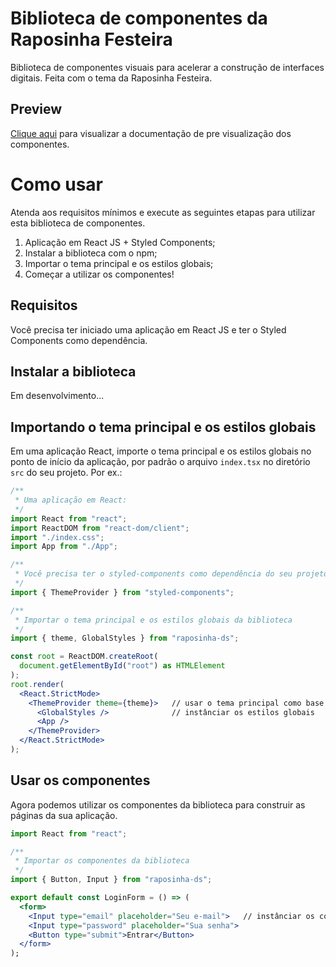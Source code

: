 # Biblioteca de componentes da Raposinha Festeira

Biblioteca de componentes visuais para acelerar a construção de interfaces digitais. Feita com o tema da Raposinha Festeira.

## Preview

[Clique aqui](https://ramonuchoa386.github.io/raposinha-ds) para visualizar a documentação de pre visualização dos componentes.

# Como usar

Atenda aos requisitos mínimos e execute as seguintes etapas para utilizar esta biblioteca de componentes.

1. Aplicação em React JS + Styled Components;
2. Instalar a biblioteca com o npm;
3. Importar o tema principal e os estilos globais;
4. Começar a utilizar os componentes!

## Requisitos

Você precisa ter iniciado uma aplicação em React JS e ter o Styled Components como dependência.

## Instalar a biblioteca

Em desenvolvimento...

## Importando o tema principal e os estilos globais

Em uma aplicação React, importe o tema principal e os estilos globais no ponto de início da aplicação, por padrão o arquivo `index.tsx` no diretório `src` do seu projeto. Por ex.:

```jsx
/**
 * Uma aplicação em React:
 */
import React from "react";
import ReactDOM from "react-dom/client";
import "./index.css";
import App from "./App";

/**
 * Você precisa ter o styled-components como dependência do seu projeto
 */
import { ThemeProvider } from "styled-components";

/**
 * Importar o tema principal e os estilos globais da biblioteca
 */
import { theme, GlobalStyles } from "raposinha-ds";

const root = ReactDOM.createRoot(
  document.getElementById("root") as HTMLElement
);
root.render(
  <React.StrictMode>
    <ThemeProvider theme={theme}>   // usar o tema principal como base do ThemeProvider do styled-components
      <GlobalStyles />              // instânciar os estilos globais
      <App />
    </ThemeProvider>
  </React.StrictMode>
);
```

## Usar os componentes

Agora podemos utilizar os componentes da biblioteca para construir as páginas da sua aplicação.

```jsx
import React from "react";

/**
 * Importar os componentes da biblioteca
 */
import { Button, Input } from "raposinha-ds";

export default const LoginForm = () => (
  <form>
    <Input type="email" placeholder="Seu e-mail">   // instânciar os componentes
    <Input type="password" placeholder="Sua senha">
    <Button type="submit">Entrar</Button>
  </form>
);
```

